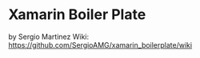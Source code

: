 **Xamarin Boiler Plate**
=============
by Sergio Martinez
Wiki: https://github.com/SergioAMG/xamarin_boilerplate/wiki
